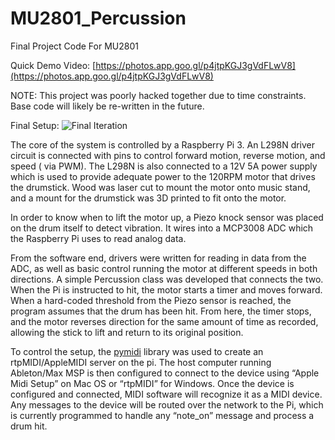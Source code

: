 # MU2801_Percussion
Final Project Code For MU2801

Quick Demo Video: [https://photos.app.goo.gl/p4jtpKGJ3gVdFLwV8](https://photos.app.goo.gl/p4jtpKGJ3gVdFLwV8)

NOTE: This project was poorly hacked together due to time constraints. Base code will likely be re-written in the future.

Final Setup:
![Final Iteration](https://i.imgur.com/zRk1IqF.jpg)

The core of the system is controlled by a Raspberry Pi 3. An L298N driver circuit is connected with pins to control forward motion, reverse motion, and speed ( via PWM). The L298N is also connected to a 12V 5A power supply which is used to provide adequate power to the 120RPM motor that drives the drumstick. Wood was laser cut to mount the motor onto music stand, and a mount for the drumstick was 3D printed to fit onto the motor. 

In order to know when to lift the motor up, a Piezo knock sensor was placed on the drum itself to detect vibration. It wires into a MCP3008 ADC which the Raspberry Pi uses to read analog data. 

From the software end, drivers were written for reading in data from the ADC, as well as basic control running the motor at different speeds in both directions. A simple Percussion class was developed that connects the two. When the Pi is instructed to hit, the motor starts a timer and moves forward. When a hard-coded threshold from the Piezo sensor is reached, the program assumes that the drum has been hit. From here, the timer stops, and the motor reverses direction for the same amount of time as recorded, allowing the stick to lift and return to its original position.

To control the setup, the [pymidi](https://github.com/mik3y/pymidi/) library was used to create an rtpMIDI/AppleMIDI server on the pi. The host computer running Ableton/Max MSP is then configured to connect to the device using “Apple Midi Setup” on Mac OS or “rtpMIDI” for Windows. Once the device is configured and connected, MIDI software will recognize it as a MIDI device. Any messages to the device will be routed over the network to the Pi, which is currently programmed to handle any “note_on” message and process a drum hit.
